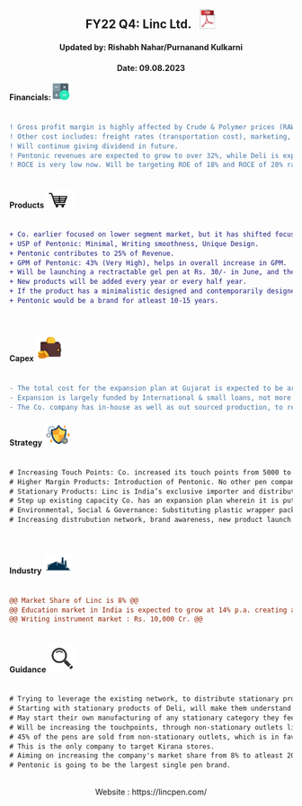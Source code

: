 [fin]: https://www.screener.in/company/LINC/
[products]: https://lincpen.com/products
[capex]: https://eresh-zealous.medium.com/
[strategy]: https://eresh-zealous.medium.com/
[ind]: https://www.verifiedmarketresearch.com/product/india-writing-instruments-market/
[investor_relations]: https://lincpen.com/investor-relations
[concall]: https://www.bseindia.com/xml-data/corpfiling/AttachHis/90a81d15-460e-4705-9f7f-6618695b4ac8.pdf


<div align="center">
  
##  FY22 Q4: Linc Ltd. $~$ [<img alt="Java" width="30px" src="https://github.com/qodeinvestments/Swan-Documentation/blob/main/Systems/100_Baggers/github_pages/logo_files/Pdf%20Logo%201.png" />][concall]
####  Updated by: Rishabh Nahar/Purnanand Kulkarni
####  Date: 09.08.2023

</div>




#### Financials:   [<img align="centre" alt="Java" width="30px" src="https://github.com/qodeinvestments/Swan-Documentation/blob/main/Systems/100_Baggers/github_pages/logo_files/Financials%20Logo%201.png" />][fin]
```diff

! Gross profit margin is highly affected by Crude & Polymer prices (RAW Material Cost is directly proportional to Crude & Polymer Prices).
! Other cost includes: freight rates (transportation cost), marketing, new customer acquisition.  
! Will continue giving dividend in future.
! Pentonic revenues are expected to grow to over 32%, while Deli is expected to contribute about 15%, till FY25.
! ROCE is very low now. Will be targeting ROE of 18% and ROCE of 20% range by FY25



```





#### Products [<img align="centre" alt="Java" width="50px" src="https://github.com/qodeinvestments/Swan-Documentation/blob/main/Systems/100_Baggers/github_pages/logo_files/Products%20Logo%201.jpg" />][products]
```diff

+ Co. earlier focused on lower segment market, but it has shifted focus to Rs. 10 & above segment, starting with Pentonic in 2019.  
+ USP of Pentonic: Minimal, Writing smoothness, Unique Design.  
+ Pentonic contributes to 25% of Revenue.
+ GPM of Pentonic: 43% (Very High), helps in overall increase in GPM.
+ Will be launching a rectractable gel pen at Rs. 30/- in June, and then another gel pen at Rs. 20/-. 
+ New products will be added every year or every half year.
+ If the product has a minimalistic designed and contemporarily designed the life cycle is really long.
+ Pentonic would be a brand for atleast 10-15 years.




```





#### Capex [<img align="centre" alt="Java" width="50px" src="https://github.com/qodeinvestments/Swan-Documentation/blob/main/Systems/100_Baggers/github_pages/logo_files/Capex%20Logo%201.jpg" />][capex]
```diff

- The total cost for the expansion plan at Gujarat is expected to be around 50 Cr. First Phase will cost 35 Cr, will be operational by FY24.
- Expansion is largely funded by International & small loans, not more than 15 Cr.
- The Co. company has in-house as well as out sourced production, to reduce Capex on building plants and machineries.

```



#### Strategy [<img align="centre" alt="Java" width="50px" src="https://github.com/qodeinvestments/Swan-Documentation/blob/main/Systems/100_Baggers/github_pages/logo_files/Strategy%20Logo%203.jpg" />][strategy]
```diff

# Increasing Touch Points: Co. increased its touch points from 5000 to 1 Lakh outlets from FY20 to FY22.Expects to reach 5 Lakh touch points by FY25.  
# Higher Margin Products: Introduction of Pentonic. No other pen company has dared to envision a pen at Rs. 10 price point without metal clip, transfer film or individual packaging. Co. is focusing on growing Pentonic more and add more products in its portfolio.
# Stationary Products: Linc is India’s exclusive importer and distributor for Deli, which is Asia's largest stationary manufacturer. It is expected that Deli business should add about Rs. 100 crores to the company's turnover in 3 to 4 years’ time.  
# Step up existing capacity Co. has an expansion plan wherein it is putting up a new manufacturing facility in the existing location at Gujarat. This will double to in-house capacity (10Lakh to 20Lakh pens per day).  
# Environmental, Social & Governance: Substituting plastic wrapper packaging with paper bulk packaging. Working on recycling of used pens.  
# Increasing distrubution network, brand awareness, new product launch : to increase market share.




```




#### Industry   [<img align="centre" alt="Java" width="50px" src="https://github.com/qodeinvestments/Swan-Documentation/blob/main/Systems/100_Baggers/github_pages/logo_files/Industry%20Logo%201.jpg" />][ind]
```diff

@@ Market Share of Linc is 8% @@
@@ Education market in India is expected to grow at 14% p.a. creating a huge market for pens. @@
@@ Writing instrument market : Rs. 10,000 Cr. @@



```
#### Guidance [<img align="centre" alt="Java" width="50px" src="https://github.com/qodeinvestments/Swan-Documentation/blob/main/Systems/100_Baggers/github_pages/logo_files/magnifying-glass.svg" />][investor_relations]
```diff

# Trying to leverage the existing network, to distribute stationary products other than pens.
# Starting with stationary products of Deli, will make them understand the stationary products.
# May start their own manufacturing of any stationary category they feel has great potential.
# Will be increasing the touchpoints, through non-stationary outlets like Kiranas. Stationary Outlets are estimated to be about 2 lakh, while Kirana stores are more than 1Cr.
# 45% of the pens are sold from non-stationary outlets, which is in favout of them as there is not any extra cost to access the non-stationary outlet for the existing distributors servicing stationary.
# This is the only company to target Kirana stores.
# Aiming on increasing the company's market share from 8% to atleast 20%. 
# Pentonic is going to be the largest single pen brand.



```

<div align="center">
 Website : https://lincpen.com/
</div>




